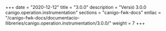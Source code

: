 +++
date        = "2020-12-12"
title       = "3.0.0"
description = "Versió 3.0.0 canigo.operation.instrumentation"
sections    = "canigo-fwk-docs"
enllac		= "/canigo-fwk-docs/documentacio-llibreries/canigo.operation.instrumentation/3.0.0/"
weight		= 7
+++
